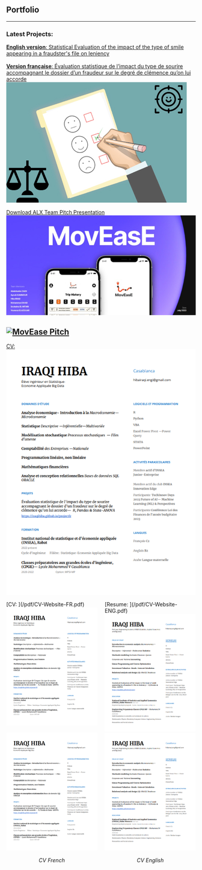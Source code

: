 ## Portfolio

---

### Latest Projects: 

[**English version**: Statistical Evaluation of the impact of the type of smile appearing in a fraudster's file on leniency](/project)
<br> <br>
[**Version française**: Évaluation statistique de l’impact du type de sourire accompagnant le dossier d’un fraudeur sur le degré de clémence qu’on lui accorde](/projectfr)
<img src="images/dummy_thumbnail2.jpg?raw=true"/>


[Download ALX Team Pitch Presentation](/pdf/MovEase_Presentation.pdf)
[![ALX Team Pitch Presentation](images/MovEase.jpeg)](https://drive.google.com/file/d/10qB6yfE4uL8PUm7nnV0ijZ7mkOcrxVMa/view?usp=sharing)


[![MovEase Pitch](https://img.youtube.com/vi/GuFaFvW2A0c/0.jpg)](https://www.youtube.com/watch?v=GuFaFvW2A0c)
---
[CV: ](/pdf/CV-Website-FR.pdf)
<img src="images/Website-CV-FR.png?raw=true"/>

<div style="display: flex;">
    <div style="flex: 1; margin-right: 20px;">
        [CV: ](/pdf/CV-Website-FR.pdf)
        <br>
        <img src="images/Website-CV-FR.png?raw=true" alt="CV French" width="300"/>
    </div>
    <div style="flex: 1;">
        [Resume: ](/pdf/CV-Website-ENG.pdf)
        <br>
        <img src="images/Website-CV-ENG.png?raw=true" alt="CV English" width="300"/>
    </div>
</div>

<div style="display: flex;">
    <div style="flex: 1; margin-right: 20px;">
        <img src="images/Website-CV-FR.png?raw=true" alt="CV French" width="300"/>
        <p align="center"><em>CV French</em></p>
    </div>
    <div style="flex: 1;">
        <img src="images/Website-CV-ENG.png?raw=true" alt="CV English" width="300"/>
        <p align="center"><em>CV English</em></p>
    </div>
</div>

